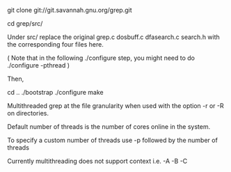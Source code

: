 git clone git://git.savannah.gnu.org/grep.git

cd grep/src/

Under src/ replace the original grep.c dosbuff.c dfasearch.c search.h with the corresponding four files here.

( Note that in the following ./configure step, you might need to do ./configure -pthread )

Then,

cd ..
./bootstrap
./configure
make

Multithreaded grep at the file granularity when used with the option -r or -R on directories.

Default number of threads is the number of cores online in the system.

To specify a custom number of threads use -p followed by the number of threads

Currently multithreading does not support context i.e. -A -B -C 
